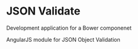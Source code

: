 JSON Validate
===========
Development application for a Bower componenet

AngularJS module for JSON Object Validation 